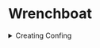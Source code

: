 # Wrenchboat

<details>
<summary>
Creating Confing
</summary>

To start create a file called `config.yaml` in the [src](https://github.com/Wrenchs/Wrench/tree/master/src) directory. 

There is some **required** points you must add, and some optional. You can follow the basic scaffold below.
```yaml
token: "your bot's token here"
prefixes: 
 - "main prefix"
devs:
 - 000000000000000000 # Or your id. This is not needed.
plugins:
 - "jishaku"
```

To add more prefixes add `- "prefix here"` on a new line for each prefix.  
To add more devs add `- <id>` on a new line for each dev.
</details>